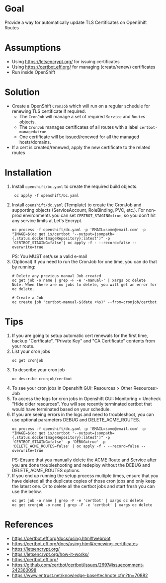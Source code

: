 # Goal

Provide a way for automatically update TLS Certificates on OpenShift Routes

# Assumptions
- Using https://letsencrypt.org/ for issuing certificates
- Using https://certbot.eff.org/ for managing (create/renew) certificates
- Run inside OpenShift

# Solution

- Create a OpenShift `CronJob` which will run on a regular schedule for renewing TLS certificate if required.
    - The `CronJob` will manage a set of required `Service` and `Route`s objects.
    - The `CronJob` manages certificates of all routes with a label `certbot-managed=true`
    - One certificate will be issued/renewed for all the managed hosts/domains.
- If a cert is created/renewed, apply the new certificate to the related routes

# Installation
1. Install `openshift/bc.yaml` to create the required build objects.
   ```
    oc apply -f openshift/bc.yaml
    ```
1. Install `openshift/dc.yaml` (Template) to create the CronJob and supporting objects (ServiceAccount, RoleBinding, PVC, etc.).
   For non-prod environments you can set `CERTBOT_STAGING=true`, so you don't hit any service limits at Let's Encrypt.
    ```
    oc process -f openshift/dc.yaml -p 'EMAIL=some@email.com' -p "IMAGE=$(oc get is/certbot '--output=jsonpath={.status.dockerImageRepository}:latest')" -p 'CERTBOT_STAGING=false'| oc apply -f - --record=false --overwrite=true
    ```
    PS: You MUST set/use a valid e-mail    
1. (Optional) If you need to run the CronJob for one time, you can do that by running:
    ```
    # Delete any previous manual Job created
    oc get job -o name | grep -F -e '-manual-' | xargs oc delete
    Note: When there are no jobs to delete, you will get an error for oc delete.

    # Create a Job
    oc create job "certbot-manual-$(date +%s)" --from=cronjob/certbot
    ```

# Tips
1. If you are going to setup automatic cert renewals for the first time, backup "Certficate", "Private Key" and "CA Certificate" contents from your route.
1. List your cron jobs
    ```
    oc get cronjob
    ```
1. To describe your cron job
    ```
    oc describe cronjob/certbot
    ```
1. To see your cron jobs in Openshift GUI: Resources > Other Resources> Job
1. To access the logs for cron jobs in Openshift GUI: Monitoring > Uncheck "Hide older resources". You will see recently terminated certbot that would have terminated based on your schedule.
1. If you are seeing errors in the logs and need to troubleshoot, you can use optional parameters DEBUG and DELETE_ACME_ROUTES.
    ```
    oc process -f openshift/dc.yaml -p 'EMAIL=some@email.com' -p "IMAGE=$(oc get is/certbot '--output=jsonpath={.status.dockerImageRepository}:latest')" -p 'CERTBOT_STAGING=false' -p 'DEBUG=true' -p 'DELETE_ACME_ROUTES=false' | oc apply -f - --record=false --overwrite=true
    ```
    PS: Ensure that you manually delete the ACME Route and Service after you are done troubleshooting and redeploy without the DEBUG and DELETE_ACME_ROUTES options.
1. If you end up running the setup process multiple times, ensure that you have deleted all the duplicate copies of those cron jobs and only keep the latest one. Or to delete all the certbot jobs and start fresh you can use the below. 
    ```
    oc get job -o name | grep -F -e 'certbot' | xargs oc delete
    oc get cronjob -o name | grep -F -e 'certbot' | xargs oc delete
    ```

# References
- https://certbot.eff.org/docs/using.html#webroot
- https://certbot.eff.org/docs/using.html#renewing-certificates
- https://letsencrypt.org/
- https://letsencrypt.org/how-it-works/
- https://certbot.eff.org/
- https://github.com/certbot/certbot/issues/2697#issuecomment-242360098
- https://www.entrust.net/knowledge-base/technote.cfm?tn=70882
